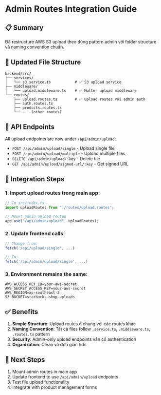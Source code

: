 # Admin Routes Integration Guide

## 📋 Summary

Đã restructure AWS S3 upload theo đúng pattern admin với folder structure và naming convention chuẩn.

## 📁 Updated File Structure

```
backend/src/
├── services/
│   └── s3.service.ts           # ✅ S3 upload service
├── middleware/
│   └── upload.middleware.ts    # ✅ Multer upload middleware
└── routes/
    ├── upload.routes.ts        # ✅ Upload routes với admin auth
    ├── auth.routes.ts
    ├── products.routes.ts
    └── ... (other routes)
```

## 🔧 API Endpoints

All upload endpoints are now under `/api/admin/upload`:

- `POST /api/admin/upload/single` - Upload single file
- `POST /api/admin/upload/multiple` - Upload multiple files
- `DELETE /api/admin/upload/:key` - Delete file
- `GET /api/admin/upload/signed-url/:key` - Get signed URL

## 🚀 Integration Steps

### 1. Import upload routes trong main app:

```typescript
// In src/index.ts
import uploadRoutes from "./routes/upload.routes";

// Mount admin upload routes
app.use("/api/admin/upload", uploadRoutes);
```

### 2. Update frontend calls:

```typescript
// Change from:
fetch('/api/upload/single', ...)

// To:
fetch('/api/admin/upload/single', ...)
```

### 3. Environment remains the same:

```env
AWS_ACCESS_KEY_ID=your-aws-secret
AWS_SECRET_ACCESS_KEY=your-aws-secret
AWS_REGION=ap-southeast-2
S3_BUCKET=starbucks-shop-uploads
```

## ✅ Benefits

1. **Simple Structure**: Upload routes ở chung với các routes khác
2. **Naming Convention**: Tất cả files follow `.service.ts`, `.middleware.ts`, `.routes.ts` pattern
3. **Security**: Admin-only upload endpoints vẫn có authentication
4. **Organization**: Clean và đơn giản hơn

## 🎯 Next Steps

1. Mount admin routes in main app
2. Update frontend to use `/api/admin/upload` endpoints
3. Test file upload functionality
4. Integrate with product management forms
